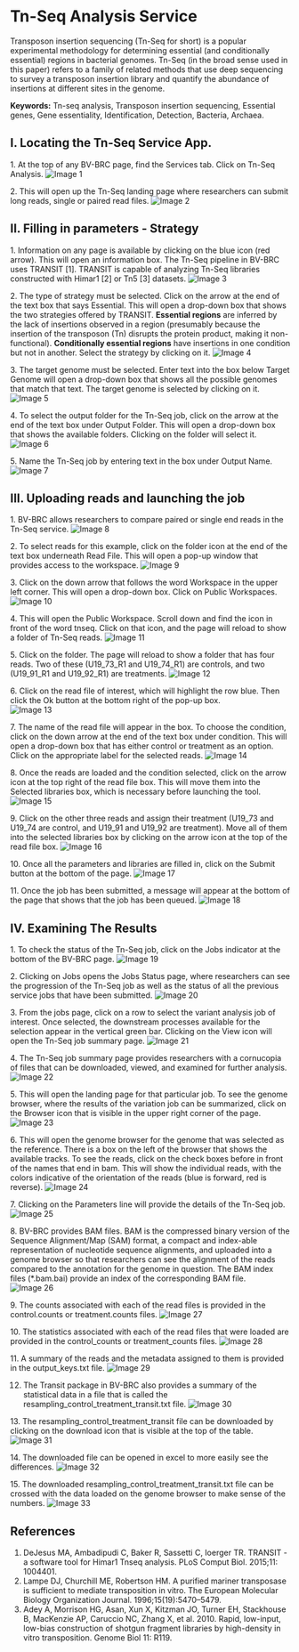 # Tn-Seq Analysis Service

Transposon insertion sequencing (Tn-Seq for short) is a popular experimental methodology for determining essential (and conditionally essential) regions in bacterial genomes. Tn-Seq (in the broad sense used in this paper) refers to a family of related methods that use deep sequencing to survey a transposon insertion library and quantify the abundance of insertions at different sites in the genome.

**Keywords:** Tn-seq analysis, Transposon insertion sequencing, Essential genes, Gene essentiality, Identification, Detection, Bacteria, Archaea. 

## I. Locating the Tn-Seq Service App.

1\.	At the top of any BV-BRC page, find the Services tab. Click on Tn-Seq Analysis.
![Image 1](images/image1.png) 

2\.	This will open up the Tn-Seq landing page where researchers can submit long reads, single or paired read files. 
![Image 2](images/image2.png) 

## II. Filling in parameters - Strategy

1\. Information on any page is available by clicking on the blue icon (red arrow).  This will open an information box. The Tn-Seq pipeline in BV-BRC uses TRANSIT [1]. TRANSIT is capable of analyzing Tn-Seq libraries constructed with Himar1 [2] or Tn5 [3] datasets. 
![Image 3](images/image3.png) 

2\.	The type of strategy must be selected.  Click on the arrow at the end of the text box that says Essential.  This will open a drop-down box that shows the two strategies offered by TRANSIT. **Essential regions** are inferred by the lack of insertions observed in a region (presumably because the insertion of the transposon (Tn) disrupts the protein product, making it non-functional). **Conditionally essential regions** have insertions in one condition but not in another. Select the strategy by clicking on it. 
![Image 4](images/image4.png) 

3\.	The target genome must be selected.  Enter text into the box below Target Genome will open a drop-down box that shows all the possible genomes that match that text.  The target genome is selected by clicking on it. 
![Image 5](images/image5.png) 

4\.	To select the output folder for the Tn-Seq job, click on the arrow at the end of the text box under Output Folder.  This will open a drop-down box that shows the available folders. Clicking on the folder will select it. 
![Image 6](images/image6.png) 

5\.	Name the Tn-Seq job by entering text in the box under Output Name. 
![Image 7](images/image7.png) 

## III. Uploading reads and launching the job

1\.	BV-BRC allows researchers to compare paired or single end reads in the Tn-Seq service. 
![Image 8](images/image8.png) 

2\.	To select reads for this example, click on the folder icon at the end of the text box underneath Read File.  This will open a pop-up window that provides access to the workspace. 
![Image 9](images/image9.png) 

3\.	Click on the down arrow that follows the word Workspace in the upper left corner.  This will open a drop-down box.  Click on Public Workspaces. 
![Image 10](images/image10.png) 

4\.	This will open the Public Workspace.  Scroll down and find the icon in front of the word tnseq.  Click on that icon, and the page will reload to show a folder of Tn-Seq reads. 
![Image 11](images/image11.png) 

5\.	Click on the folder.  The page will reload to show a folder that has four reads.  Two of these (U19_73_R1 and U19_74_R1) are controls, and two (U19_91_R1 and U19_92_R1) are treatments. 
![Image 12](images/image12.png) 

6\.	Click on the read file of interest, which will highlight the row blue.  Then click the Ok button at the bottom right of the pop-up box.    
![Image 13](images/image13.png) 

7\.	The name of the read file will appear in the box.  To choose the condition, click on the down arrow at the end of the text box under condition.  This will open a drop-down box that has either control or treatment as an option.  Click on the appropriate label for the selected reads. 
![Image 14](images/image14.png) 

8\.	Once the reads are loaded and the condition selected, click on the arrow icon at the top right of the read file box.  This will move them into the Selected libraries box, which is necessary before launching the tool. 
![Image 15](images/image15.png) 

9\.	Click on the other three reads and assign their treatment (U19_73 and U19_74 are control, and U19_91 and U19_92 are treatment).  Move all of them into the selected libraries box by clicking on the arrow icon at the top of the read file box. 
![Image 16](images/image16.png) 

10\. Once all the parameters and libraries are filled in, click on the Submit button at the bottom of the page. 
![Image 17](images/image17.png) 
 
11\. Once the job has been submitted, a message will appear at the bottom of the page that shows that the job has been queued. 
![Image 18](images/image18.png) 

## IV. Examining The Results

1\.	To check the status of the Tn-Seq job, click on the Jobs indicator at the bottom of the BV-BRC page. 
![Image 19](images/image19.png) 

2\.	Clicking on Jobs opens the Jobs Status page, where researchers can see the progression of the Tn-Seq job as well as the status of all the previous service jobs that have been submitted. 
![Image 20](images/image20.png) 

3\.	From the jobs page, click on a row to select the variant analysis job of interest. Once selected, the downstream processes available for the selection appear in the vertical green bar. Clicking on the View icon will open the Tn-Seq job summary page. 
![Image 21](images/image21.png) 

4\.	The Tn-Seq job summary page provides researchers with a cornucopia of files that can be downloaded, viewed, and examined for further analysis. 
![Image 22](images/image22.png) 

5\.	This will open the landing page for that particular job.  To see the genome browser, where the results of the variation job can be summarized, click on the Browser icon that is visible in the upper right corner of the page. 
![Image 23](images/image23.png) 

6\.	This will open the genome browser for the genome that was selected as the reference.  There is a box on the left of the browser that shows the available tracks.  To see the reads, click on the check boxes before in front of the names that end in bam.  This will show the individual reads, with the colors indicative of the orientation of the reads (blue is forward, red is reverse). 
![Image 24](images/image24.png) 

7\.	Clicking on the Parameters line will provide the details of the Tn-Seq job. 
![Image 25](images/image25.png) 

8\.	BV-BRC provides BAM files.  BAM is the compressed binary version of the Sequence Alignment/Map (SAM) format, a compact and index-able representation of nucleotide sequence alignments, and uploaded into a genome browser so that researchers can see the alignment of the reads compared to the annotation for the genome in question. The BAM index files (*.bam.bai) provide an index of the corresponding BAM file. 
![Image 26](images/image26.png) 

9\.	The counts associated with each of the read files is provided in the control.counts or treatment.counts files. 
![Image 27](images/image27.png) 

10\. The statistics associated with each of the read files that were loaded are provided in the control_counts or treatment_counts files. 
![Image 28](images/image28.png) 

11\. A summary of the reads and the metadata assigned to them is provided in the output_keys.txt file. 
![Image 29](images/image29.png) 

12.	The Transit package in BV-BRC also provides a summary of the statistical data in a file that is called the resampling_control_treatment_transit.txt file. 
![Image 30](images/image30.png) 

13\. The resampling_control_treatment_transit file can be downloaded by clicking on the download icon that is visible at the top of the table. 
![Image 31](images/image31.png) 

14\. The downloaded file can be opened in excel to more easily see the differences. 
![Image 32](images/image32.png) 

15\. The downloaded resampling_control_treatment_transit.txt file can be crossed with the data loaded on the genome browser to make sense of the numbers. 
![Image 33](images/image33.png) 

## References

1.	DeJesus MA, Ambadipudi C, Baker R, Sassetti C, Ioerger TR. TRANSIT - a software tool for Himar1 Tnseq analysis. PLoS Comput Biol. 2015;11: 1004401.
2.	Lampe DJ, Churchill ME, Robertson HM. A purified mariner transposase is sufficient to mediate transposition in vitro. The European Molecular Biology Organization Journal. 1996;15(19):5470–5479.
3.	Adey A, Morrison HG, Asan, Xun X, Kitzman JO, Turner EH, Stackhouse B, MacKenzie AP, Caruccio NC, Zhang X, et al. 2010. Rapid, low-input, low-bias construction of shotgun fragment libraries by high-density in vitro transposition. Genome Biol 11: R119.


